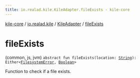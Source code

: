 ```yaml
---
title: io.realad.kile.KileAdapter.fileExists - kile-core
---
```


[kile-core](../../index.html) / [io.realad.kile](../index.html) / [KileAdapter](index.html) / [fileExists](./file-exists.html)

# fileExists

(common, js, jvm) `abstract fun fileExists(location: `[`String`](https://kotlinlang.org/api/latest/jvm/stdlib/kotlin/-string/index.html)`): Either<`[`FilesystemError`](../../io.realad.kile.error/-filesystem-error/index.html)`, `[`Boolean`](https://kotlinlang.org/api/latest/jvm/stdlib/kotlin/-boolean/index.html)`>`

Function to check if a file exists.


